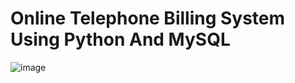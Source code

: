 # Online Telephone Billing System Using Python And MySQL
![image](https://user-images.githubusercontent.com/93007427/172018023-622f1633-cde5-41a3-872d-d385ee57eaf6.png)
